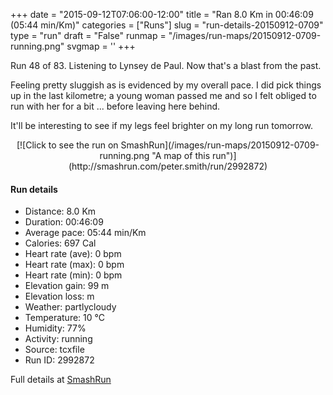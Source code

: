 +++
date = "2015-09-12T07:06:00-12:00"
title = "Ran 8.0 Km in 00:46:09 (05:44 min/Km)"
categories = ["Runs"]
slug = "run-details-20150912-0709"
type = "run"
draft = "False"
runmap = "/images/run-maps/20150912-0709-running.png"
svgmap = '<polyline points="94 54, 97 51, 100 43, 91 41, 74 47, 53 63, 30 71, 25 68, 24 66, 24 64, 22 63, 23 62, 23 60, 16 56, 10 55, 9 47, 1 43, 0 34, 13 28, 23 32, 27 32, 30 37, 35 40, 50 39, 53 38, 54 38, 69 45, 72 47, 76 44, 81 44, 89 41, 99 42, 100 44, 99 46, 98 49">'
+++

Run 48 of 83. Listening to Lynsey de Paul. Now that's a blast from the past. 

Feeling pretty sluggish as is evidenced by my overall pace. I did pick things up in the last kilometre; a young woman passed me and so I felt obliged to run with her for a bit ... before leaving here behind. 

It'll be interesting to see if my legs feel brighter on my long run tomorrow. 



<!--more-->

<center>
[![Click to see the run on SmashRun](/images/run-maps/20150912-0709-running.png "A map of this run")](http://smashrun.com/peter.smith/run/2992872)
</center>

#### Run details

* Distance: 8.0 Km
* Duration: 00:46:09
* Average pace: 05:44 min/Km
* Calories: 697 Cal
* Heart rate (ave): 0 bpm
* Heart rate (max): 0 bpm
* Heart rate (min): 0 bpm
* Elevation gain: 99 m
* Elevation loss:  m
* Weather: partlycloudy
* Temperature: 10 &deg;C
* Humidity: 77%
* Activity: running
* Source: tcxfile
* Run ID: 2992872

Full details at [SmashRun](http://smashrun.com/peter.smith/run/2992872)